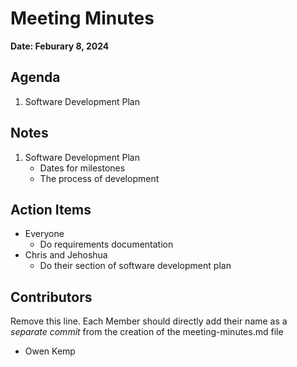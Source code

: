 # Meeting Minutes
**Date: Feburary 8, 2024**

## Agenda
1. Software Development Plan

## Notes
1. Software Development Plan
   - Dates for milestones
   - The process of development

## Action Items
* Everyone
  * Do requirements documentation
* Chris and Jehoshua
  * Do their section of software development plan

## Contributors
Remove this line. Each Member should directly add their name as a _separate commit_ from the creation of the meeting-minutes.md file
* Owen Kemp
